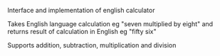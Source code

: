 Interface and implementation of english calculator

Takes English language calculation eg "seven multiplied by eight" and returns result of calculation in English eg "fifty six"

Supports addition, subtraction, multiplication and division